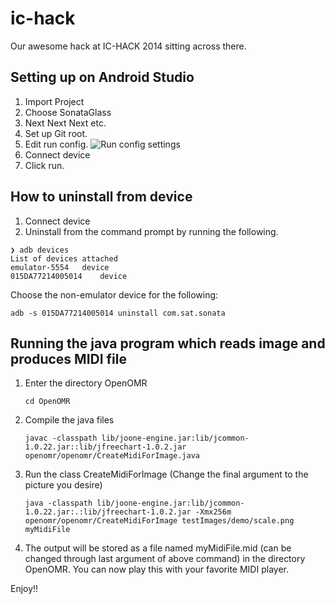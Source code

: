 ic-hack
=======

Our awesome hack at IC-HACK 2014 sitting across there.

Setting up on Android Studio
----------------------------

1. Import Project
2. Choose SonataGlass
3. Next Next Next etc.
4. Set up Git root. 
5. Edit run config. ![Run config settings](http://i.imgur.com/hDwIhe9.png "Choose these settings")
6. Connect device
7. Click run.


How to uninstall from device
----------------------------

1. Connect device
2. Uninstall from the command prompt by running the following.

```
❯ adb devices
List of devices attached 
emulator-5554	device
015DA77214005014	device
```

Choose the non-emulator device for the following:

```
adb -s 015DA77214005014 uninstall com.sat.sonata
```

Running the java program which reads image and produces MIDI file
-----------------------------------------------------------------

1. Enter the directory OpenOMR
	```
	cd OpenOMR
	```
2. Compile the java files
	```
	javac -classpath lib/joone-engine.jar:lib/jcommon-1.0.22.jar::lib/jfreechart-1.0.2.jar openomr/openomr/CreateMidiForImage.java
	```
3. Run the class CreateMidiForImage (Change the final argument to the picture you desire)
	```
	java -classpath lib/joone-engine.jar:lib/jcommon-1.0.22.jar:.:lib/jfreechart-1.0.2.jar -Xmx256m openomr/openomr/CreateMidiForImage testImages/demo/scale.png myMidiFile
	```
4. The output will be stored as a file named myMidiFile.mid (can be changed through last argument of above command) in the directory OpenOMR. You can now play this with your favorite MIDI player.


Enjoy!!

